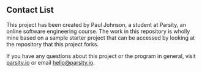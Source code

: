 ## Contact List

This project has been created by Paul Johnson, a student at Parsity, an online software engineering course. The work in this repository is wholly mine based on a sample starter project that can be accessed by looking at the repository that this project forks.

If you have any questions about this project or the program in general, visit [parsity.io](https://parsity.io/) or email hello@parsity.io.
